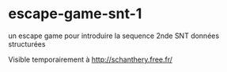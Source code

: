 # escape-game-snt-1
un escape game pour introduire la sequence 2nde SNT données structurées

Visible temporairement à http://schanthery.free.fr/
